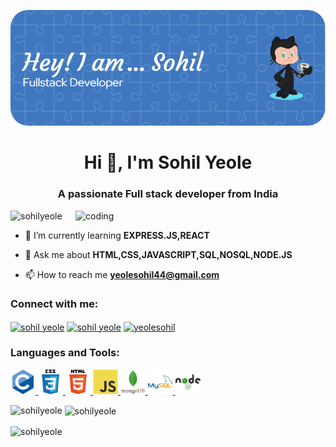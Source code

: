 ![logo](https://github.com/Sohilyeole/Sohilyeole/blob/main/github-header-image%20(6).png)
<h1 align="center">Hi 👋, I'm Sohil Yeole</h1>
<h3 align="center">A passionate Full stack  developer from India</h3>
<img align="right" alt="coding" width="400" src="https://camo.githubusercontent.com/c1dcb74cc1c1835b1d716f5051499a2814c683c806b15f04b0eba492863703e9/68747470733a2f2f63646e2e6472696262626c652e636f6d2f75736572732f3733303730332f73637265656e73686f74732f363538313234332f6176656e746f2e676966"
<!-- <img align="right" alt="coding" width="400" src="https://github.com/Sohilyeole/Sohilyeole/blob/main/github-header-image%20(6).png" -->

<p align="left"> <img src="https://komarev.com/ghpvc/?username=sohilyeole&label=Profile%20views&color=0e75b6&style=flat" alt="sohilyeole" /> </p>

- 🌱 I’m currently learning **EXPRESS.JS,REACT**

- 💬 Ask me about **HTML,CSS,JAVASCRIPT,SQL,NOSQL,NODE.JS**

- 📫 How to reach me **yeolesohil44@gmail.com**

<h3 align="left">Connect with me:</h3>
<p align="left">
<a href="https://linkedin.com/in/sohil yeole" target="blank"><img align="center" src="https://raw.githubusercontent.com/rahuldkjain/github-profile-readme-generator/master/src/images/icons/Social/linked-in-alt.svg" alt="sohil yeole" height="30" width="40" /></a>
<a href="https://fb.com/sohil yeole" target="blank"><img align="center" src="https://raw.githubusercontent.com/rahuldkjain/github-profile-readme-generator/master/src/images/icons/Social/facebook.svg" alt="sohil yeole" height="30" width="40" /></a>
<a href="https://instagram.com/yeolesohil" target="blank"><img align="center" src="https://raw.githubusercontent.com/rahuldkjain/github-profile-readme-generator/master/src/images/icons/Social/instagram.svg" alt="yeolesohil" height="30" width="40" /></a>
</p>

<h3 align="left">Languages and Tools:</h3>
<p align="left"> <a href="https://www.cprogramming.com/" target="_blank" rel="noreferrer"> <img src="https://raw.githubusercontent.com/devicons/devicon/master/icons/c/c-original.svg" alt="c" width="40" height="40"/> </a> <a href="https://www.w3schools.com/css/" target="_blank" rel="noreferrer"> <img src="https://raw.githubusercontent.com/devicons/devicon/master/icons/css3/css3-original-wordmark.svg" alt="css3" width="40" height="40"/> </a> <a href="https://www.w3.org/html/" target="_blank" rel="noreferrer"> <img src="https://raw.githubusercontent.com/devicons/devicon/master/icons/html5/html5-original-wordmark.svg" alt="html5" width="40" height="40"/> </a> <a href="https://developer.mozilla.org/en-US/docs/Web/JavaScript" target="_blank" rel="noreferrer"> <img src="https://raw.githubusercontent.com/devicons/devicon/master/icons/javascript/javascript-original.svg" alt="javascript" width="40" height="40"/> </a> <a href="https://www.mongodb.com/" target="_blank" rel="noreferrer"> <img src="https://raw.githubusercontent.com/devicons/devicon/master/icons/mongodb/mongodb-original-wordmark.svg" alt="mongodb" width="40" height="40"/> </a> <a href="https://www.mysql.com/" target="_blank" rel="noreferrer"> <img src="https://raw.githubusercontent.com/devicons/devicon/master/icons/mysql/mysql-original-wordmark.svg" alt="mysql" width="40" height="40"/> </a> <a href="https://nodejs.org" target="_blank" rel="noreferrer"> <img src="https://raw.githubusercontent.com/devicons/devicon/master/icons/nodejs/nodejs-original-wordmark.svg" alt="nodejs" width="40" height="40"/> </a> </p>

<p><img align="left" src="https://github-readme-stats.vercel.app/api/top-langs?username=sohilyeole&show_icons=true&locale=en&layout=compact" alt="sohilyeole" /></p>

<p>&nbsp;<img align="center" src="https://github-readme-stats.vercel.app/api?username=sohilyeole&show_icons=true&locale=en" alt="sohilyeole" /></p>

<p><img align="center" src="https://github-readme-streak-stats.herokuapp.com/?user=sohilyeole&" alt="sohilyeole" /></p>
